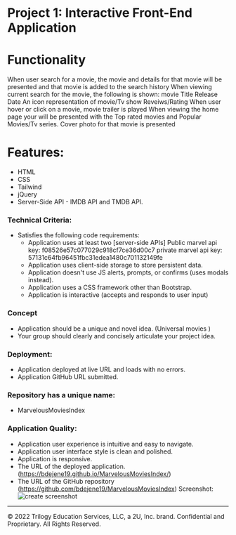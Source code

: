# Project 1: Interactive Front-End Application
# Functionality
When user search for a movie, the movie and details for that movie will be presented and that movie is added to the search history
When viewing current search for the movie, the following is shown:
movie Title
Release Date
An icon representation of movie/Tv show
Reveiws/Rating
When user hover or click on a movie, movie trailer is played
When viewing the home page your will be presented with the Top rated movies and Popular Movies/Tv series.
Cover photo for that movie is presented
# Features:
* HTML
* CSS
* Tailwind
* jQuery
* Server-Side API - IMDB API and TMDB API.
### Technical Criteria:
* Satisfies the following code requirements:
  * Application uses at least two [server-side APIs]
   Public marvel api key: f08526e57c077029c918cf7ce36d00c7
   private marvel api key:
   57131c64fb96451fbc31edea1480c701132149fe
  * Application uses client-side storage to store persistent data.
  * Application doesn't use JS alerts, prompts, or confirms (uses modals instead).
  * Application uses a CSS framework other than Bootstrap.
  * Application is interactive (accepts and responds to user input)
### Concept
* Application should be a unique and novel idea.
 (Universal movies )
* Your group should clearly and concisely articulate your project idea.
### Deployment:
* Application deployed at live URL and loads with no errors.
* Application GitHub URL submitted.
### Repository has a unique name:
* MarvelousMoviesIndex
### Application Quality:
* Application user experience is intuitive and easy to navigate.
* Application user interface style is clean and polished.
* Application is responsive.
* The URL of the deployed application. (https://bdejene19.github.io/MarvelousMoviesIndex/)
* The URL of the GitHub repository
 (https://github.com/bdejene19/MarvelousMoviesIndex)
Screenshot:
![create screenshot](images\screenshot.JPG)
---
© 2022 Trilogy Education Services, LLC, a 2U, Inc. brand. Confidential and Proprietary. All Rights Reserved.